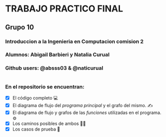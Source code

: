 # TRABAJO PRACTICO FINAL
## Grupo 10 
### Introduccion a la Ingenieria en Computacion comision 2
### Alumnos: Abigail Barbieri y Natalia Curual
### Github users: @absss03 & @naticurual 
#
#
### En el repositorio se encuentran:
- [x] El código completo 💻
- [x] El diagrama de flujo del *programa principal* y el grafo del mismo. ✍
- [x] El diagrama de flujo y grafos de las *funciones* utilizadas en el programa. ⚙
- [x] Los caminos posibles de ambos 🚶‍♂️
- [x] Los casos de prueba 📝
#
